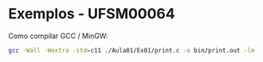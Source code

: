 # Exemplos - UFSM00064

Como compilar GCC / MinGW:

```bash
gcc -Wall -Wextra -std=c11 ./Aula01/Ex01/print.c -o bin/print.out -lm
```
